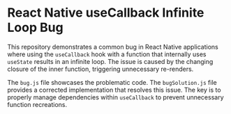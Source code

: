 # React Native useCallback Infinite Loop Bug

This repository demonstrates a common bug in React Native applications where using the `useCallback` hook with a function that internally uses `useState` results in an infinite loop. The issue is caused by the changing closure of the inner function, triggering unnecessary re-renders.

The `bug.js` file showcases the problematic code. The `bugSolution.js` file provides a corrected implementation that resolves this issue.  The key is to properly manage dependencies within `useCallback` to prevent unnecessary function recreations.